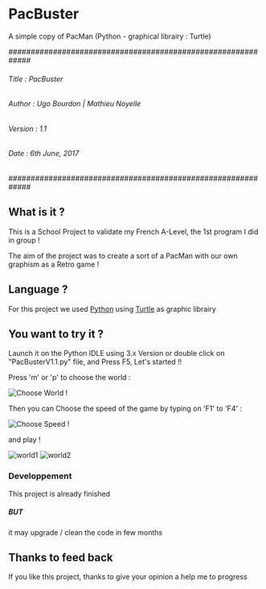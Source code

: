 # PacBuster
A simple copy of PacMan (Python - graphical librairy : Turtle)

#############################################################

###### Title : PacBuster     
###### Author : Ugo Bourdon | Mathieu Noyelle                  
###### Version : 1.1                                   
###### Date : 6th June, 2017                          

#############################################################

## What is it ? 

This is a School Project to validate my French A-Level, the 1st program I did in group ! 

The aim of the project was to create a sort of a PacMan with our own graphism as a Retro game ! 

## Language ? 

For this project we used [Python](https://www.python.org/) using [Turtle](https://docs.python.org/3.3/library/turtle.html?highlight=turtle) as graphic librairy 

## You want to try it ? 

Launch it on the Python IDLE using 3.x Version or double click on "PacBusterV1.1.py" file, and Press F5, Let's started !!  

Press 'm' or 'p' to choose the world : 

![Choose World !](https://i.imgur.com/G82v5dtm.png)


Then you can Choose the speed of the game by typing on 'F1' to 'F4' : 

![Choose Speed !](https://i.imgur.com/2sJBsyVm.png)

and play ! 

![world1](https://i.imgur.com/3OhkZXLm.png)                             ![world2](https://i.imgur.com/n7fGVvYm.png)

### Developpement 

This project is already finished 

##### BUT

it may upgrade / clean the code in few months 


## Thanks to feed back 

If you like this project, thanks to give your opinion a help me to progress 


